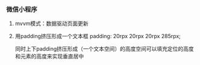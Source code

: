 ### 微信小程序

1. mvvm模式：数据驱动页面更新

2. 用padding挤压形成一个文本框 padding: 20rpx 20rpx 20rpx 285rpx;

   同时上下padding挤压形成（一个文本空间）的高度空间可以填充定位的高度和元素的高度来实现垂直居中

   